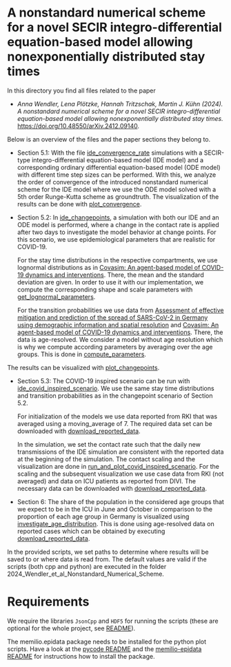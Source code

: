 # A nonstandard numerical scheme for a novel SECIR integro-differential equation-based model allowing nonexponentially distributed stay times #

In this directory you find all files related to the paper
- _Anna Wendler, Lena Plötzke, Hannah Tritzschak, Martin J. Kühn (2024). A nonstandard numerical scheme for a novel SECIR integro-differential equation-based model allowing nonexponentially distributed stay times._ 
https://doi.org/10.48550/arXiv.2412.09140.

Below is an overview of the files and the paper sections they belong to. 

- Section 5.1: With the file [ide_convergence_rate](ide_convergence_rate.cpp) simulations with a SECIR-type integro-differential equation-based model (IDE model) and a corresponding ordinary differential equation-based model (ODE model) with different time step sizes can be performed. With this, we analyze the order of convergence of the introduced nonstandard numerical scheme for the IDE model where we use the ODE model solved with a 5th order Runge-Kutta scheme as groundtruth. The visualization of the results can be done with [plot_convergence](plot_convergence.py).

- Section 5.2: In [ide_changepoints](ide_changepoints.cpp), a simulation with both our IDE and an ODE model is performed, where a change in the contact rate is applied after two days to investigate the model behavior at change points. For this scenario, we use epidemiological parameters that are realistic for COVID-19. 

    For the stay time distributions in the respective compartments, we use lognormal distributions as in [Covasim: An agent-based model of COVID-19 dynamics and interventions](https://doi.org/10.1371/journal.pcbi.1009149). There, the mean and the standard deviation are given. In order to use it with our implementation, we compute the corresponding shape and scale parameters with [get_lognormal_parameters](get_lognormal_parameters.py).

    For the transition probabilities we use data from [Assessment of effective mitigation and prediction of the spread of SARS-CoV-2 in Germany using demographic information and spatial resolution](https://doi.org/10.1016/j.mbs.2021.108648) and [Covasim: An agent-based model of COVID-19 dynamics and interventions](https://doi.org/10.1371/journal.pcbi.1009149). There, the data is age-resolved. We consider a model without age resolution which is why we compute according parameters by averaging over the age groups. This is done in [compute_parameters](compute_parameters.cpp).


The results can be visualized with [plot_changepoints](plot_changepoints.py).

- Section 5.3: The COVID-19 inspired scenario can be run with [ide_covid_inspired_scenario](ide_covid_inspired_scenario.cpp). We use the same stay time distributions and transition probabilities as in the changepoint scenario of Section 5.2. 

    For initialization of the models we use data reported from RKI that was averaged using a moving_average of 7. The required data set can be downloaded with [download_reported_data](download_reported_data.py). 
    
    In the simulation, we set the contact rate such that the daily new transmissions of the IDE simulation are consistent with the reported data at the beginning of the simulation. The contact scaling and the visualization are done in [run_and_plot_covid_inspired_scenario](run_and_plot_covid_inspired_scenario.py). For the scaling and the subsequent visualization we use case data from RKI (not averaged) and data on ICU patients as reported from DIVI. The necessary data can be downloaded with [download_reported_data](download_reported_data.py).

- Section 6: The share of the population in the considered age groups that we expect to be in the ICU in June and October in comparison to the proportion of each age group in Germany is visualized using [investigate_age_distribution](investigate_age_distribution.py). This is done using age-resolved data on reported cases which can be obtained by executing [download_reported_data](download_reported_data.py).

In the provided scripts, we set paths to determine where results will be saved to or where data is read from. The default values are valid if the scripts (both cpp and python) are executed in the folder 2024_Wendler_et_al_Nonstandard_Numerical_Scheme. 

# Requirements
We require the libraries `JsonCpp` and `HDF5` for running the scripts (these are optional for the whole project, see [README](../../README.md)).

The memilio.epidata package needs to be installed for the python plot scripts. Have a look at the [pycode README](../../../pycode/README.rst) and the [memilio-epidata README](../../../pycode/memilio-epidata/README.rst) for instructions how to install the package.
